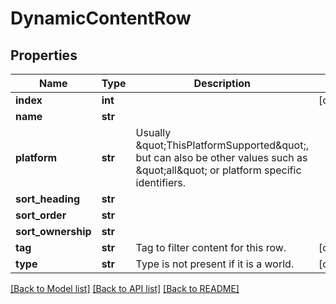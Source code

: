 # DynamicContentRow


## Properties
Name | Type | Description | Notes
------------ | ------------- | ------------- | -------------
**index** | **int** |  | [optional] 
**name** | **str** |  | 
**platform** | **str** | Usually \&quot;ThisPlatformSupported\&quot;, but can also be other values such as \&quot;all\&quot; or platform specific identifiers. | 
**sort_heading** | **str** |  | 
**sort_order** | **str** |  | 
**sort_ownership** | **str** |  | 
**tag** | **str** | Tag to filter content for this row. | [optional] 
**type** | **str** | Type is not present if it is a world. | [optional] 

[[Back to Model list]](../README.md#documentation-for-models) [[Back to API list]](../README.md#documentation-for-api-endpoints) [[Back to README]](../README.md)


